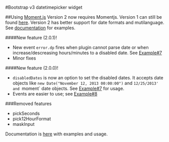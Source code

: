 #Bootstrap v3 datetimepicker widget

##Using [Moment.js](https://github.com/moment/moment)
Version 2 now requires Momentjs. Version 1 can still be found [here](https://github.com/Eonasdan/bootstrap-datetimepicker/tree/version1). Version 2 has better support for date formats and mutilanguage. See [documentation](http://eonasdan.github.io/bootstrap-datetimepicker/) for examples.

####New feature (2.0.1)!
* New event `error.dp` fires when plugin cannot parse date or when increase/descreasing hours/minutes to a disabled date.  See [Example#7](http://eonasdan.github.io/bootstrap-datetimepicker/#example7)
* Minor fixes

####New feature (2.0.0)!
* `disabledDates` is now an option to set the disabled dates. It accepts date objects like `new Date("November 12, 2013 00:00:00")` and `12/25/2013' and `moment` date objects. See [Example#7](http://eonasdan.github.io/bootstrap-datetimepicker/#example7) for usage.
* Events are easier to use; see [Example#8](http://eonasdan.github.io/bootstrap-datetimepicker/#example8)

###Removed features
* pickSeconds
* pick12HourFormat
* maskInput


Documentation is [here](http://eonasdan.github.io/bootstrap-datetimepicker/) with examples and usage.
